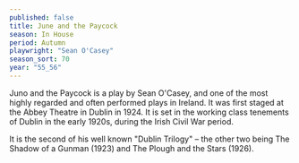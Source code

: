 ```yaml
---
published: false
title: June and the Paycock
season: In House
period: Autumn
playwright: "Sean O'Casey"
season_sort: 70
year: "55_56"
---
```


Juno and the Paycock is a play by Sean O'Casey, and one of the most highly regarded and often performed plays in Ireland. It was first staged at the Abbey Theatre in Dublin in 1924. It is set in the working class tenements of Dublin in the early 1920s, during the Irish Civil War period.

It is the second of his well known "Dublin Trilogy" – the other two being The Shadow of a Gunman (1923) and The Plough and the Stars (1926).
